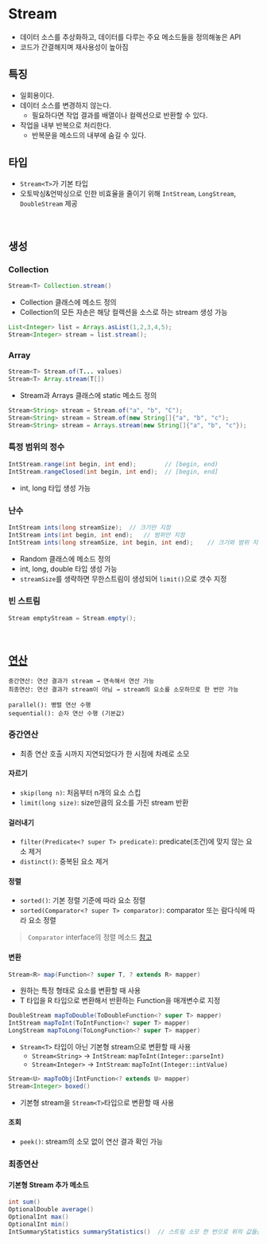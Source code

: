 # Stream
- 데이터 소스를 추상화하고, 데이터를 다루는 주요 메소드들을 정의해놓은 API
- 코드가 간결해지며 재사용성이 높아짐

## 특징
- 일회용이다.
- 데이터 소스를 변경하지 않는다.
  - 필요하다면 작업 결과를 배열이나 컬렉션으로 반환할 수 있다.
- 작업을 내부 반복으로 처리한다.
  - 반복문을 메소드의 내부에 숨길 수 있다.

## 타입
- `Stream<T>`가 기본 타입
- 오토박싱&언박싱으로 인한 비효율을 줄이기 위해 `IntStream`, `LongStream`, `DoubleStream` 제공

<br>

## 생성

### Collection
```java
Stream<T> Collection.stream()
```
- Collection 클래스에 메소드 정의
- Collection의 모든 자손은 해당 컬렉션을 소스로 하는 stream 생성 가능
```java
List<Integer> list = Arrays.asList(1,2,3,4,5);
Stream<Integer> stream = list.stream();
```

### Array
```java
Stream<T> Stream.of(T... values)
Stream<T> Array.stream(T[])
```
- Stream과 Arrays 클래스에 static 메소드 정의
```java
Stream<String> stream = Stream.of("a", "b", "C");
Stream<String> stream = Stream.of(new String[]{"a", "b", "c");
Stream<String> stream = Arrays.stream(new String[]{"a", "b", "c"});
```

### 특정 범위의 정수
```java
IntStream.range(int begin, int end);        // [begin, end)
IntStream.rangeClosed(int begin, int end);  // [begin, end]
```
- int, long 타입 생성 가능

### 난수
```java
IntStream ints(long streamSize);  // 크기만 지정
IntStream ints(int begin, int end);   // 범위만 지정
IntStream ints(long streamSize, int begin, int end);    // 크기와 범위 지정
```
- Random 클래스에 메소드 정의
- int, long, double 타입 생성 가능
- `streamSize`를 생략하면 무한스트림이 생성되어 `limit()`으로 갯수 지정

### 빈 스트림
```java
Stream emptyStream = Stream.empty();
```

<br>

## [연산](https://docs.oracle.com/en/java/javase/11/docs/api/java.base/java/util/stream/Stream.html)

```
중간연산: 연산 결과가 stream → 연속해서 연산 가능
최종연산: 연산 결과가 stream이 아님 → stream의 요소를 소모하므로 한 번만 가능
```
```
parallel(): 병렬 연산 수행
sequential(): 순차 연산 수행 (기본값)
```

### 중간연산
- 최종 연산 호출 시까지 지연되었다가 한 시점에 차례로 소모

#### 자르기

- `skip(long n)`: 처음부터 n개의 요소 스킵
- `limit(long size)`: size만큼의 요소를 가진 stream 반환

#### 걸러내기

- `filter(Predicate<? super T> predicate)`: predicate(조건)에 맞지 않는 요소 제거
- `distinct()`: 중복된 요소 제거

#### 정렬

- `sorted()`: 기본 정렬 기준에 따라 요소 정렬
- `sorted(Comparator<? super T> comparator)`: comparator 또는 람다식에 따라 요소 정렬

> `Comparator` interface의 정렬 메소드 [참고](https://docs.oracle.com/en/java/javase/11/docs/api/java.base/java/util/Comparator.html)

#### 변환

```java
Stream<R> map(Function<? super T, ? extends R> mapper)
```
- 원하는 특정 형태로 요소를 변환할 때 사용
- T 타입을 R 타입으로 변환해서 반환하는 Function을 매개변수로 지정

```java
DoubleStream mapToDouble(ToDoubleFunction<? super T> mapper)
IntStream mapToInt(ToIntFunction<? super T> mapper)
LongStream mapToLong(ToLongFunction<? super T> mapper)
```
- `Stream<T>` 타입이 아닌 기본형 stream으로 변환할 때 사용
  - `Stream<String>` → `IntStream`: `mapToInt(Integer::parseInt)`
  - `Stream<Integer>` → `IntStream`: `mapToInt(Integer::intValue)`

```java
Stream<U> mapToObj(IntFunction<? extends U> mapper)
Stream<Integer> boxed()
```
- 기본형 stream을 `Stream<T>`타입으로 변환할 때 사용

#### 조회

- `peek()`: stream의 소모 없이 연산 결과 확인 가능

### 최종연산

#### 기본형 Stream 추가 메소드
```java
int sum()
OptionalDouble average()
OptionalInt max()
OptionalInt min()
IntSummaryStatistics summaryStatistics()  // 스트림 소모 한 번으로 위의 값들을 얻을 수 있음
```
